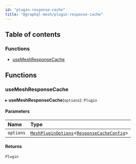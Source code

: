 ```yaml
---
id: "plugin-response-cache"
title: "@graphql-mesh/plugin-response-cache"
---
```


## Table of contents

### Functions

- [useMeshResponseCache](plugins_response_cache_src#usemeshresponsecache)

## Functions

### useMeshResponseCache

▸ **useMeshResponseCache**(`options`): `Plugin`

#### Parameters

| Name | Type |
| :------ | :------ |
| `options` | [`MeshPluginOptions`](types_src#meshpluginoptions)\<[`ResponseCacheConfig`](/docs/api/interfaces/types_src.YamlConfig.ResponseCacheConfig)> |

#### Returns

`Plugin`
